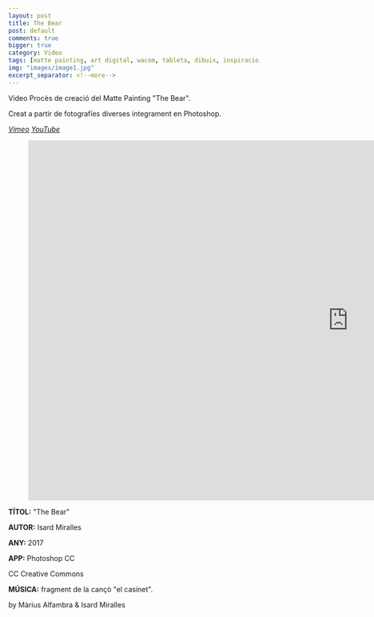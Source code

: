 ```yaml
---
layout: post
title: The Bear
post: default
comments: true
bigger: true
category: Video
tags: [matte painting, art digital, wacom, tableta, dibuix, inspiracio, creacions originals]
img: "images/image1.jpg"
excerpt_separator: <!--more-->
---
```


Video Procès de creació del Matte Painting "The Bear".

Creat a partir de fotografíes diverses integrament en Photoshop.

<em><u><a href="https://vimeo.com/216887355" title="Veure a Vimeo" target="_blank"><i class="icon-vimeo"></i>Vimeo</a></u></em>
<em><u><a href="https://www.youtube.com/watch?v=Z6GMvkvXLP0" title="Veure a YouTube" target="_blank"><i class="icon-play"></i>YouTube</a></u></em>


<!--more-->


<figure>
	<iframe src="https://player.vimeo.com/video/216887355" width="1280" height="720" frameborder="0" webkitallowfullscreen mozallowfullscreen allowfullscreen></iframe>
</figure>


**TÍTOL:** "The Bear"

**AUTOR:** Isard Miralles

**ANY:** 2017

**APP:** Photoshop CC

CC Creative Commons

**MÚSICA:** fragment de la cançò "el casinet".

by Màrius Alfambra & Isard Miralles